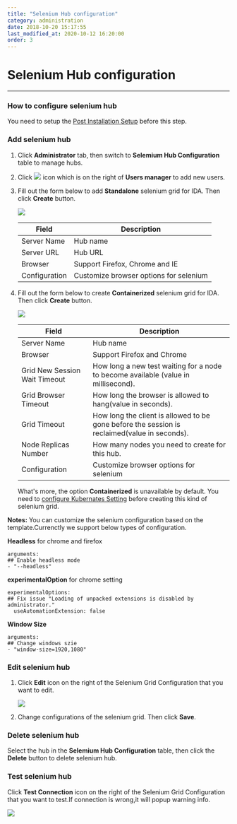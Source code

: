 ```yaml
---
title: "Selenium Hub configuration"
category: administration
date: 2018-10-20 15:17:55
last_modified_at: 2020-10-12 16:20:00
order: 3
---
```


# Selenium Hub configuration
***
### How to configure selenium hub
   You need to setup the [Post Installation Setup] before this step.
### Add selenium hub
  1. Click **Administrator** tab, then switch to  **Selemium Hub Configuration** table to manage hubs.  
  2. Click ![][add_icon] icon which is on the right of **Users manager** to add new users.
  3. Fill out the form below to add **Standalone** selenium grid for IDA. Then click **Create** button.


     ![][administrator_hub]

     |   Field                | Description                                                         |
     | -------------------    |---------------------------                                          |
     | Server Name            | Hub name                                                            |  
     | Server URL             | Hub URL                                                        |
     | Browser                | Support Firefox, Chrome and IE                                      |  
     | Configuration          | Customize browser options for selenium                              |

  4. Fill out the form below to create **Containerized** selenium grid for IDA. Then click **Create** button.

     ![][administrator_hub_containerized]

     |   Field                | Description                                                         |
     | -------------------    |---------------------------                                          |
     | Server Name            | Hub name                                                            |  
     | Browser                | Support Firefox and Chrome                                          |
     | Grid New Session Wait Timeout | How long a new test waiting for a node to become available (value in millisecond).|  
     | Grid Browser Timeout | How long the browser is allowed to hang(value in seconds).|
     | Grid Timeout | How long the client is allowed to be gone before the session is reclaimed(value in seconds).|
     | Node Replicas Number | How many nodes you need to create for this hub.|
     | Configuration          | Customize browser options for selenium                              |

     What's more, the option **Containerized** is unavailable by default. You need to [configure Kubernates Setting] before creating this kind of selenium grid. 

**Notes:**
You can customize the selenium configuration based on the template.Currenctly we support below types of configuration.  

**Headless** for chrome and firefox
```
arguments:
## Enable headless mode
- "--headless"
```  

**experimentalOption** for chrome setting
```
experimentalOptions:
## Fix issue "Loading of unpacked extensions is disabled by administrator."
  useAutomationExtension: false
```

**Window Size**
```
arguments:
## Change windows szie
- "window-size=1920,1080"
```  


### Edit selenium hub
  1. Click **Edit** icon on the right of the Selenium Grid Configuration that you want to edit.

     ![][administrator_edit_selenium_grid]

  2. Change configurations of the selenium grid. Then click **Save**.

### Delete selenium hub
  Select the hub in the **Selemium Hub Configuration** table, then click the 	**Delete** button to delete selenium hub.

### Test selenium hub   
  Click **Test Connection** icon on the right of the Selenium Grid Configuration that you want to test.If connection is wrong,it will
 popup warning info.  

   ![][administrator_selenium_grid_test]


[administrator_hub]: ../images/administrator/administrator_hub.png
[administrator_hub_containerized]: ../images/administrator/administrator_hub_containerized.png
[Post Installation Setup]: ../installation/installlation-post-installation.html
[configure Kubernates Setting]: ../administration/administration-settings-configuration.html#set-k8s-configuration
[add_icon]: ../images/administrator/Administrator_add_icon.png
[administrator_edit_selenium_grid]: ../images/administrator/administrator_edit_selenium_grid.png
[administrator_selenium_grid_test]: ../images/administrator/administrator_test_selenium_grid.png
